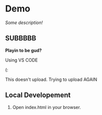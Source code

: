 # Demo

*Some description!*

## SUBBBBB

**Playin to be gud?**

Using VS CODE

(:

This doesn't upload.
Trying to upload AGAIN

## Local Developement

1. Open index.html in your browser.
